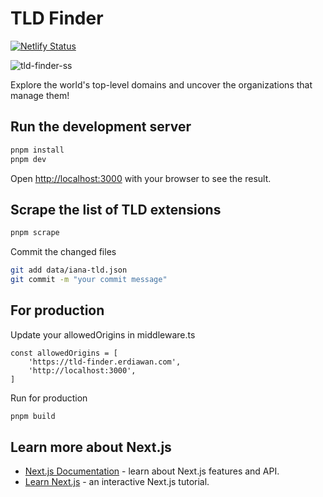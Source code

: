 
# TLD Finder
[![Netlify Status](https://api.netlify.com/api/v1/badges/2780d267-7fd3-42b0-b8d0-5005e2f3932d/deploy-status)](https://app.netlify.com/sites/hilarious-biscuit-90e43f/deploys)

![tld-finder-ss](https://github.com/user-attachments/assets/c6aa5ff8-2721-4126-b0ce-ed066bfa63dd)

Explore the world's top-level domains and uncover the organizations that manage them!

## Run the development server

```bash
pnpm install
pnpm dev
```

Open [http://localhost:3000](http://localhost:3000) with your browser to see the result.

## Scrape the list of TLD extensions

```bash
pnpm scrape
```
Commit the changed files

```bash
git add data/iana-tld.json
git commit -m "your commit message"
```

## For production

Update your allowedOrigins in middleware.ts

```
const allowedOrigins = [
    'https://tld-finder.erdiawan.com',
    'http://localhost:3000',
]
```

Run for production

```bash
pnpm build
```


## Learn more about Next.js

- [Next.js Documentation](https://nextjs.org/docs) - learn about Next.js features and API.
- [Learn Next.js](https://nextjs.org/learn) - an interactive Next.js tutorial.
